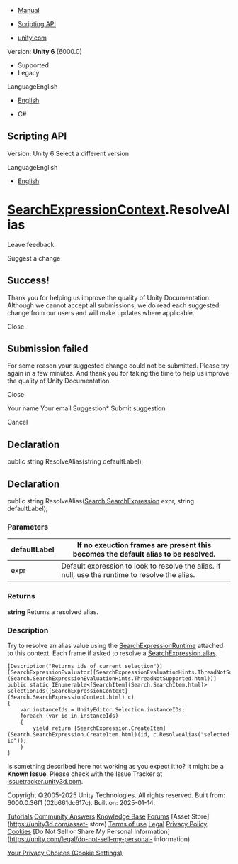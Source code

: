 [ ]()

  * [Manual](../Manual/index.html)
  * [Scripting API](../ScriptReference/index.html)

  * [unity.com](https://unity.com/)

Version: **Unity 6** (6000.0)

  * Supported
  * Legacy

LanguageEnglish

  * [English]()

  * C#

[ ](https://docs.unity3d.com)

## Scripting API

Version: Unity 6 Select a different version

LanguageEnglish

  * [English]()

#  [SearchExpressionContext](Search.SearchExpressionContext.html).ResolveAlias

Leave feedback

Suggest a change

## Success!

Thank you for helping us improve the quality of Unity Documentation. Although
we cannot accept all submissions, we do read each suggested change from our
users and will make updates where applicable.

Close

## Submission failed

For some reason your suggested change could not be submitted. Please <a>try
again</a> in a few minutes. And thank you for taking the time to help us
improve the quality of Unity Documentation.

Close

Your name Your email Suggestion* Submit suggestion

Cancel

[ ]()

## Declaration

public string ResolveAlias(string defaultLabel);

## Declaration

public string
ResolveAlias([Search.SearchExpression](Search.SearchExpression.html) expr,
string defaultLabel);

### Parameters

defaultLabel | If no exeuction frames are present this becomes the default alias to be resolved.  
---|---  
expr | Default expression to look to resolve the alias. If null, use the runtime to resolve the alias.  
  
### Returns

**string** Returns a resolved alias.

### Description

Try to resolve an alias value using the
[SearchExpressionRuntime](Search.SearchExpressionRuntime.html) attached to
this context. Each frame if asked to resolve a
[SearchExpression.alias](Search.SearchExpression-alias.html).

    
    
    [Description("Returns ids of current selection")]
    [SearchExpressionEvaluator([SearchExpressionEvaluationHints.ThreadNotSupported](Search.SearchExpressionEvaluationHints.ThreadNotSupported.html))]
    public static IEnumerable<[SearchItem](Search.SearchItem.html)> SelectionIds([SearchExpressionContext](Search.SearchExpressionContext.html) c)
    {
        var instanceIds = UnityEditor.Selection.instanceIDs;
        foreach (var id in instanceIds)
        {
            yield return [SearchExpression.CreateItem](Search.SearchExpression.CreateItem.html)(id, c.ResolveAlias("selected id"));
        }
    }
    

Is something described here not working as you expect it to? It might be a
**Known Issue**. Please check with the Issue Tracker at
[issuetracker.unity3d.com](https://issuetracker.unity3d.com).

Copyright ©2005-2025 Unity Technologies. All rights reserved. Built from:
6000.0.36f1 (02b661dc617c). Built on: 2025-01-14.

[Tutorials](https://unity3d.com/learn) [Community
Answers](https://answers.unity3d.com) [Knowledge
Base](https://support.unity3d.com/hc/en-us)
[Forums](https://forum.unity3d.com) [Asset Store](https://unity3d.com/asset-
store) [Terms of use](https://docs.unity3d.com/Manual/TermsOfUse.html)
[Legal](https://unity.com/legal) [Privacy
Policy](https://unity.com/legal/privacy-policy)
[Cookies](https://unity.com/legal/cookie-policy) [Do Not Sell or Share My
Personal Information](https://unity.com/legal/do-not-sell-my-personal-
information)

[Your Privacy Choices (Cookie Settings)](javascript:void\(0\);)

